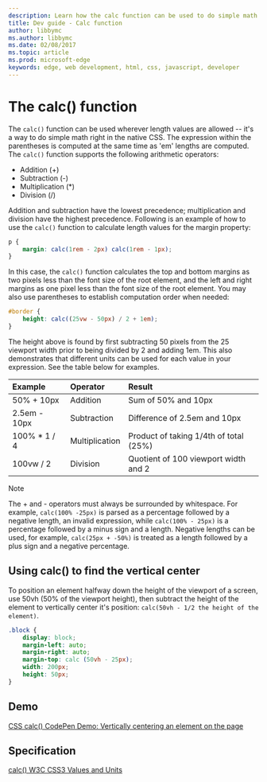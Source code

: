 ---description: Learn how the calc function can be used to do simple math right in native CSS.
title: Dev guide - Calc function
author: libbymc
ms.author: libbymc
ms.date: 02/08/2017
ms.topic: article
ms.prod: microsoft-edge
keywords: edge, web development, html, css, javascript, developer
---# The calc() functionThe `calc()` function can be used wherever length values are allowed -- it's a way to do simple math right in the native CSS. The expression within the parentheses is computed at the same time as 'em' lengths are computed. The `calc()` function supports the following arithmetic operators:-  Addition (+)-  Subtraction (-)-  Multiplication (*)-  Division (/)Addition and subtraction have the lowest precedence; multiplication and division have the highest precedence. Following is an example of how to use the `calc()` function to calculate length values for the margin property:```CSSp {    margin: calc(1rem - 2px) calc(1rem - 1px);}````In this case, the `calc()` function calculates the top and bottom margins as two pixels less than the font size of the root element, and the left and right margins as one pixel less than the font size of the root element. You may also use parentheses to establish computation order when needed:```CSS#border {	height: calc((25vw - 50px) / 2 + 1em);}```The height above is found by first subtracting 50 pixels from the 25 viewport width prior to being divided by 2 and adding 1em. This also demonstrates that different units can be used for each value in your expression. See the table below for examples.Example | Operator | Result:------------ | :------------- | :-------------50% + 10px | Addition | Sum of 50% and 10px2.5em - 10px | Subtraction | Difference of 2.5em and 10px100% * 1 / 4 | Multiplication | Product of taking 1/4th of total (25%)100vw / 2 | Division | Quotient of 100 viewport width and 2> [!NOTE]>  The + and - operators must always be surrounded by whitespace. For example, `calc(100% -25px)` is parsed as a percentage followed by a negative length, an invalid expression, while `calc(100% - 25px)` is a percentage followed by a minus sign and a length. Negative lengths can be used, for example, `calc(25px + -50%)` is treated as a length followed by a plus sign and a negative percentage.## Using calc() to find the vertical centerTo position an element halfway down the height of the viewport of a screen, use 50vh (50% of the viewport height), then subtract the height of the element to vertically center it's position: `calc(50vh - 1/2 the height of the element)`.```CSS.block {	display: block;	margin-left: auto;	margin-right: auto;	margin-top: calc (50vh - 25px);	width: 200px;	height: 50px;}```## Demo[CSS calc() CodePen Demo: Vertically centering an element on the page](https://codepen.io/MicrosoftEdgeDocumentation/pen/eZOjOV?editors=1100#0)## Specification[calc() W3C CSS3 Values and Units](https://www.w3.org/TR/css3-values/#calc-notation)